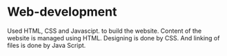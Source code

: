 # Web-development
Used HTML, CSS and Javascipt. to build the website.
Content of the website is managed using HTML.
Designing is done by CSS.
And linking of files is done by Java Script.
